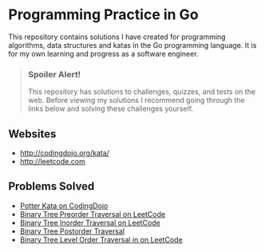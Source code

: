 # Programming Practice in Go

This repository contains solutions I have created for programming algorithms, data structures and katas in the Go programming language. It is for my own learning and progress as a software engineer. 

> ### Spoiler Alert!
> This repository has solutions to challenges, quizzes, and tests on the web. Before viewing my solutions I recommend going through the links below and solving these challenges yourself.

## Websites
* http://codingdojo.org/kata/
* http://leetcode.com

## Problems Solved
* [Potter Kata on CodingDojo](http://codingdojo.org/kata/Potter/)
* [Binary Tree Preorder Traversal on LeetCode](https://leetcode.com/explore/learn/card/data-structure-tree/134/traverse-a-tree/928/)
* [Binary Tree Inorder Traversal on LeetCode](https://leetcode.com/explore/learn/card/data-structure-tree/134/traverse-a-tree/929/)
* [Binary Tree Postorder Traversal](https://leetcode.com/explore/learn/card/data-structure-tree/134/traverse-a-tree/930/)
* [Binary Tree Level Order Traversal in on LeetCode](https://leetcode.com/explore/learn/card/data-structure-tree/134/traverse-a-tree/931/)